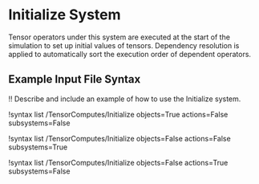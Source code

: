 # Initialize System

Tensor operators under this system are executed at the start of the simulation to set up initial values of
tensors. Dependency resolution is applied to automatically sort the execution order of dependent operators.

## Example Input File Syntax

!! Describe and include an example of how to use the Initialize system.

!syntax list /TensorComputes/Initialize objects=True actions=False subsystems=False

!syntax list /TensorComputes/Initialize objects=False actions=False subsystems=True

!syntax list /TensorComputes/Initialize objects=False actions=True subsystems=False
